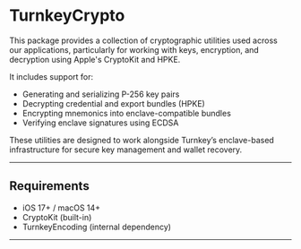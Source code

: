 
# TurnkeyCrypto

This package provides a collection of cryptographic utilities used across our applications, particularly for working with keys, encryption, and decryption using Apple's CryptoKit and HPKE.

It includes support for:

* Generating and serializing P-256 key pairs
* Decrypting credential and export bundles (HPKE)
* Encrypting mnemonics into enclave-compatible bundles
* Verifying enclave signatures using ECDSA

These utilities are designed to work alongside Turnkey’s enclave-based infrastructure for secure key management and wallet recovery.

---

## Requirements

* iOS 17+ / macOS 14+
* CryptoKit (built-in)
* TurnkeyEncoding (internal dependency)

---

